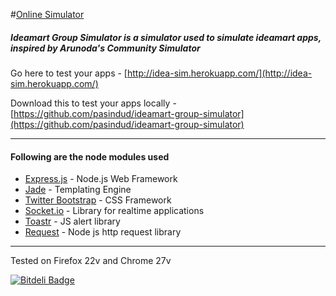 #[Online Simulator](http://idea-sim.herokuapp.com/) 



##### Ideamart Group Simulator is a simulator used to simulate ideamart  apps, inspired by Arunoda's Community Simulator

Go here to test your apps - [http://idea-sim.herokuapp.com/](http://idea-sim.herokuapp.com/) 

Download this to test your apps locally  - [https://github.com/pasindud/ideamart-group-simulator](https://github.com/pasindud/ideamart-group-simulator) 

***
#### Following are the node modules used


* [Express.js](http://expressjs.com/) - Node.js Web Framework
* [Jade](http://jade-lang.com/) -  Templating Engine
* [Twitter Bootstrap](http://twitter.github.com/bootstrap/) -  CSS Framework
* [Socket.io](http://socket.io/) - Library for realtime applications
* [Toastr](https://github.com/CodeSeven/toastr) - JS alert library
* [Request](https://github.com/mikeal/request) - Node js http request library

***


Tested on Firefox 22v and Chrome 27v


[![Bitdeli Badge](https://d2weczhvl823v0.cloudfront.net/pasindud/idea-simulator-web/trend.png)](https://bitdeli.com/free "Bitdeli Badge")

